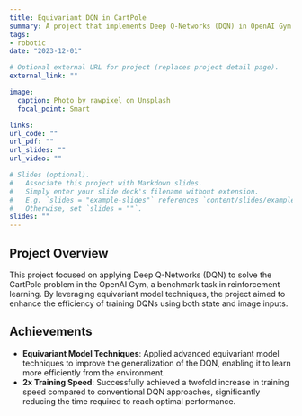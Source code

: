 ```yaml
---
title: Equivariant DQN in CartPole
summary: A project that implements Deep Q-Networks (DQN) in OpenAI Gym's CartPole environment, employing equivariant model techniques to achieve faster training speeds.
tags:
- robotic
date: "2023-12-01"

# Optional external URL for project (replaces project detail page).
external_link: ""

image:
  caption: Photo by rawpixel on Unsplash
  focal_point: Smart

links:
url_code: ""
url_pdf: ""
url_slides: ""
url_video: ""

# Slides (optional).
#   Associate this project with Markdown slides.
#   Simply enter your slide deck's filename without extension.
#   E.g. `slides = "example-slides"` references `content/slides/example-slides.md`.
#   Otherwise, set `slides = ""`.
slides: ""
---
```


## Project Overview
This project focused on applying Deep Q-Networks (DQN) to solve the CartPole problem in the OpenAI Gym, a benchmark task in reinforcement learning. By leveraging equivariant model techniques, the project aimed to enhance the efficiency of training DQNs using both state and image inputs.
## Achievements
- **Equivariant Model Techniques**: Applied advanced equivariant model techniques to improve the generalization of the DQN, enabling it to learn more efficiently from the environment.
- **2x Training Speed**: Successfully achieved a twofold increase in training speed compared to conventional DQN approaches, significantly reducing the time required to reach optimal performance.

